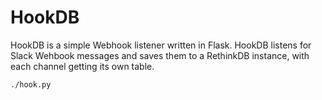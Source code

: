 # HookDB

HookDB is a simple Webhook listener written in Flask. HookDB listens for Slack Wehbook messages and saves them to a RethinkDB instance, with each channel getting its own table.

```
./hook.py
```